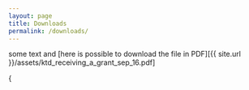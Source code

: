 ```yaml
---
layout: page
title: Downloads
permalink: /downloads/
---
```

some text and [here is possible to download the file in PDF][{{ site.url }}/assets/ktd_receiving_a_grant_sep_16.pdf]



{
